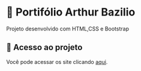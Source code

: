 # 📖 Portifólio Arthur Bazilio
Projeto desenvolvido com HTML,CSS e Bootstrap

## 📁 Acesso ao projeto
Você pode acessar os site clicando [aqui](https://github.com/arthurbazzz/portifolio).